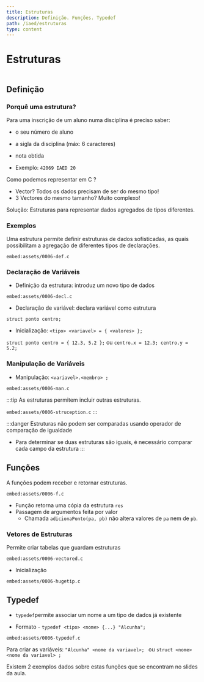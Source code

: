 ```yaml
---
title: Estruturas
description: Definição. Funções. Typedef
path: /iaed/estruturas
type: content
---
```


# Estruturas

```toc

```

## Definição

### Porquê uma estrutura?

Para uma inscrição de um aluno numa disciplina é preciso saber:

- o seu número de aluno
- a sigla da disciplina (máx: 6 caracteres)
- nota obtida

- Exemplo: `42069 IAED 20`

Como podemos representar em C ?

- Vector? Todos os dados precisam de ser do mesmo tipo!
- 3 Vectores do mesmo tamanho? Muito complexo!

Solução: Estruturas para representar dados agregados de tipos diferentes.

### Exemplos

Uma estrutura permite definir estruturas de dados sofisticadas, as quais possibilitam a agregação de diferentes tipos de declarações.

`embed:assets/0006-def.c`

### Declaração de Variáveis

- Definição da estrutura: introduz um novo tipo de dados

`embed:assets/0006-decl.c`

- Declaração de variável: declara variável como estrutura

`struct ponto centro;`

- Inicialização: `<tipo> <variavel> = { <valores> };`

`struct ponto centro = { 12.3, 5.2 };`
ou
`centro.x = 12.3; centro.y = 5.2;`

### Manipulação de Variáveis

- Manipulação: `<variavel>.<membro> ;`

`embed:assets/0006-man.c`

:::tip
As estruturas permitem incluir outras estruturas.

`embed:assets/0006-struception.c`
:::

:::danger
Estruturas não podem ser comparadas usando
operador de comparação de igualdade

- Para determinar se duas estruturas são iguais, é necessário
  comparar cada campo da estrutura
  :::

## Funções

A funções podem receber e retornar estruturas.

`embed:assets/0006-f.c`

- Função retorna uma cópia da estrutura `res`
- Passagem de argumentos feita por valor
  - Chamada `adicionaPonto(pa, pb)` não altera valores
    de `pa` nem de `pb`.

### Vetores de Estruturas

Permite criar tabelas que guardam estruturas

`embed:assets/0006-vectored.c`

- Inicialização

`embed:assets/0006-hugetip.c`

## Typedef

- `typedef`permite associar um nome a um tipo de dados já existente

- Formato - `typedef <tipo> <nome> {...} "Alcunha";`

`embed:assets/0006-typedef.c`

Para criar as variáveis:
`"Alcunha" <nome da variavel>; ` ou `struct <nome> <nome da variavel> ;`

Existem 2 exemplos dados sobre estas funções que se encontram no slides da aula.
